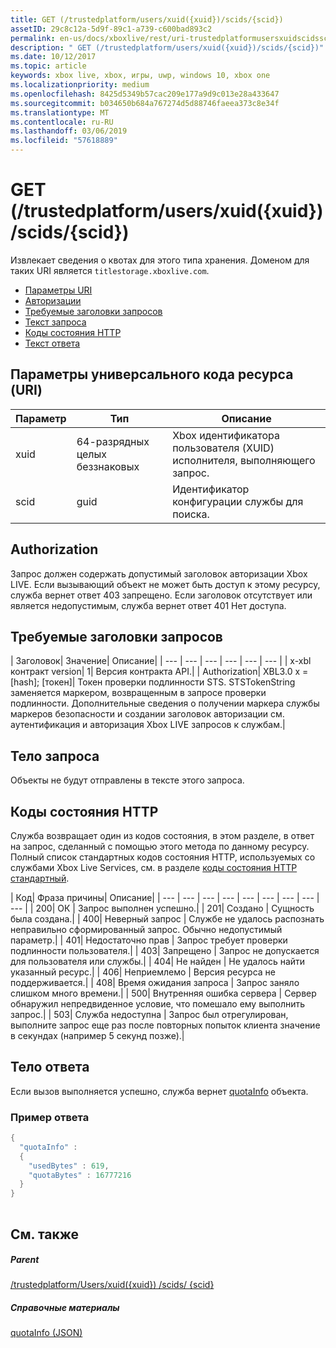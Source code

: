 ```yaml
---
title: GET (/trustedplatform/users/xuid({xuid})/scids/{scid})
assetID: 29c8c12a-5d9f-89c1-a739-c600bad893c2
permalink: en-us/docs/xboxlive/rest/uri-trustedplatformusersxuidscidsscid-get.html
description: " GET (/trustedplatform/users/xuid({xuid})/scids/{scid})"
ms.date: 10/12/2017
ms.topic: article
keywords: xbox live, xbox, игры, uwp, windows 10, xbox one
ms.localizationpriority: medium
ms.openlocfilehash: 8425d5349b57cac209e177a9d9c013e28a433647
ms.sourcegitcommit: b034650b684a767274d5d88746faeea373c8e34f
ms.translationtype: MT
ms.contentlocale: ru-RU
ms.lasthandoff: 03/06/2019
ms.locfileid: "57618889"
---
```

# <a name="get-trustedplatformusersxuidxuidscidsscid"></a>GET (/trustedplatform/users/xuid({xuid})/scids/{scid})
Извлекает сведения о квотах для этого типа хранения. Доменом для таких URI является `titlestorage.xboxlive.com`.
 
  * [Параметры URI](#ID4EX)
  * [Авторизации](#ID4ECB)
  * [Требуемые заголовки запросов](#ID4ENB)
  * [Текст запроса](#ID4EWC)
  * [Коды состояния HTTP](#ID4EBD)
  * [Текст ответа](#ID4EUAAC)
 
<a id="ID4EX"></a>

 
## <a name="uri-parameters"></a>Параметры универсального кода ресурса (URI)
 
| Параметр| Тип| Описание| 
| --- | --- | --- | 
| xuid| 64-разрядных целых беззнаковых| Xbox идентификатора пользователя (XUID) исполнителя, выполняющего запрос.| 
| scid| guid| Идентификатор конфигурации службы для поиска.| 
  
<a id="ID4ECB"></a>

 
## <a name="authorization"></a>Authorization
 
Запрос должен содержать допустимый заголовок авторизации Xbox LIVE. Если вызывающий объект не может быть доступ к этому ресурсу, служба вернет ответ 403 запрещено. Если заголовок отсутствует или является недопустимым, служба вернет ответ 401 Нет доступа. 
  
<a id="ID4ENB"></a>

 
## <a name="required-request-headers"></a>Требуемые заголовки запросов
 
| Заголовок| Значение| Описание| 
| --- | --- | --- | --- | --- | --- | 
| x-xbl контракт version| 1| Версия контракта API.| 
| Authorization| XBL3.0 x = [hash]; [токен]| Токен проверки подлинности STS. STSTokenString заменяется маркером, возвращенным в запросе проверки подлинности. Дополнительные сведения о получении маркера службы маркеров безопасности и создании заголовок авторизации см. аутентификация и авторизация Xbox LIVE запросов к службам.| 
  
<a id="ID4EWC"></a>

 
## <a name="request-body"></a>Тело запроса
 
Объекты не будут отправлены в тексте этого запроса.
  
<a id="ID4EBD"></a>

 
## <a name="http-status-codes"></a>Коды состояния HTTP 
 
Служба возвращает один из кодов состояния, в этом разделе, в ответ на запрос, сделанный с помощью этого метода по данному ресурсу. Полный список стандартных кодов состояния HTTP, используемых со службами Xbox Live Services, см. в разделе [коды состояния HTTP стандартный](../../additional/httpstatuscodes.md).
 
| Код| Фраза причины| Описание| 
| --- | --- | --- | --- | --- | --- | --- | --- | --- | 
| 200| ОК | Запрос выполнен успешно.| 
| 201| Создано | Сущность была создана.| 
| 400| Неверный запрос | Службе не удалось распознать неправильно сформированный запрос. Обычно недопустимый параметр.| 
| 401| Недостаточно прав | Запрос требует проверки подлинности пользователя.| 
| 403| Запрещено | Запрос не допускается для пользователя или службы.| 
| 404| Не найден | Не удалось найти указанный ресурс.| 
| 406| Неприемлемо | Версия ресурса не поддерживается.| 
| 408| Время ожидания запроса | Запрос заняло слишком много времени.| 
| 500| Внутренняя ошибка сервера | Сервер обнаружил непредвиденное условие, что помешало ему выполнить запрос.| 
| 503| Служба недоступна | Запрос был отрегулирован, выполните запрос еще раз после повторных попыток клиента значение в секундах (например 5 секунд позже).| 
  
<a id="ID4EUAAC"></a>

 
## <a name="response-body"></a>Тело ответа
 
Если вызов выполняется успешно, служба вернет [quotaInfo](../../json/json-quota.md) объекта. 
 
<a id="ID4ECBAC"></a>

 
### <a name="sample-response"></a>Пример ответа
 

```cpp
{
  "quotaInfo" :
  {
    "usedBytes" : 619,
    "quotaBytes" : 16777216
  }
}
         
```

   
<a id="ID4EOBAC"></a>

 
## <a name="see-also"></a>См. также
 
<a id="ID4EQBAC"></a>

 
##### <a name="parent"></a>Parent 

[/trustedplatform/Users/xuid({xuid}) /scids/ {scid}](uri-trustedplatformusersxuidscidsscid.md)

  
<a id="ID4E1BAC"></a>

 
##### <a name="reference"></a>Справочные материалы 

[quotaInfo (JSON)](../../json/json-quota.md)

   